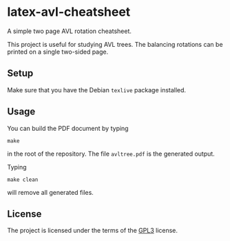 # latex-avl-cheatsheet
A simple two page AVL rotation cheatsheet.

This project is useful for studying AVL trees.  The balancing
rotations can be printed on a single two-sided page.

## Setup

Make sure that you have the Debian `texlive` package installed.

## Usage

You can build the PDF document by typing

```
make
```

in the root of the repository. The file `avltree.pdf` is the
generated output.

Typing

```
make clean
```

will remove all generated files.

## License

The project is licensed under the terms of the
[GPL3](https://www.gnu.org/licenses/gpl-3.0.en.html) license.

<!--  LocalWords:  texlive pdf GPL avl cheatsheet avltree
 -->

